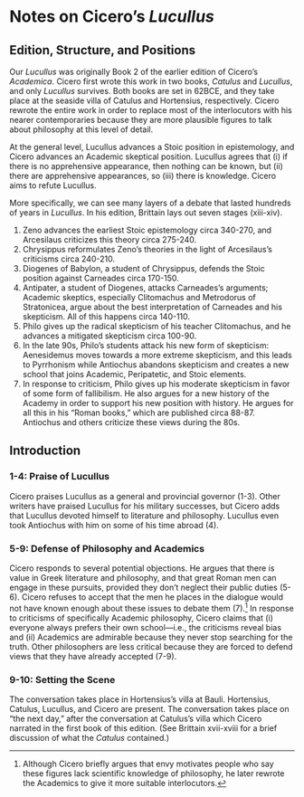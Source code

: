 # Notes on Cicero’s *Lucullus*

## Edition, Structure, and Positions

Our *Lucullus* was originally Book 2 of the earlier edition of Cicero’s
*Academica*. Cicero first wrote this work in two books, *Catulus* and
*Lucullus*, and only *Lucullus* survives. Both books are set in 62BCE, and they
take place at the seaside villa of Catulus and Hortensius, respectively. Cicero
rewrote the entire work in order to replace most of the interlocutors with his
nearer contemporaries because they are more plausible figures to talk about
philosophy at this level of detail.

At the general level, Lucullus advances a Stoic position in epistemology, and
Cicero advances an Academic skeptical position. Lucullus agrees that (i) if
there is no apprehensive appearance, then nothing can be known, but (ii) there
are apprehensive appearances, so (iii) there is knowledge. Cicero aims to refute
Lucullus.

More specifically, we can see many layers of a debate that lasted hundreds of
years in *Lucullus*. In his edition, Brittain lays out seven stages (xiii-xiv).

1. Zeno advances the earliest Stoic epistemology circa 340-270, and Arcesilaus
   criticizes this theory circa 275-240.
2. Chrysippus reformulates Zeno’s theories in the light of Arcesilaus’s
   criticisms circa 240-210.
3. Diogenes of Babylon, a student of Chrysippus, defends the Stoic position
   against Carneades circa 170-150.
4. Antipater, a student of Diogenes, attacks Carneades’s arguments; Academic
   skeptics, especially Clitomachus and Metrodorus of Stratonicea, argue about
   the best interpretation of Carneades and his skepticism. All of this happens
   circa 140-110.
5. Philo gives up the radical skepticism of his teacher Clitomachus, and he
   advances a mitigated skepticism circa 100-90.
6. In the late 90s, Philo’s students attack his new form of skepticism:
   Aenesidemus moves towards a more extreme skepticism, and this leads to
   Pyrrhonism while Antiochus abandons skepticism and creates a new school that
   joins Academic, Peripatetic, and Stoic elements.
7. In response to criticism, Philo gives up his moderate skepticism in favor of
   some form of fallibilism. He also argues for a new history of the Academy in
   order to support his new position with history. He argues for all this in his
   “Roman books,” which are published circa 88-87. Antiochus and others
   criticize these views during the 80s.

## Introduction

### 1-4: Praise of Lucullus

Cicero praises Lucullus as a general and provincial governor (1-3). Other
writers have praised Lucullus for his military successes, but Cicero adds
that Lucullus devoted himself to literature and philosophy. Lucullus even took
Antiochus with him on some of his time abroad (4).

### 5-9: Defense of Philosophy and Academics

Cicero responds to several potential objections. He argues that there is value
in Greek literature and philosophy, and that great Roman men can engage in these
pursuits, provided they don’t neglect their public duties (5-6). Cicero refuses
to accept that the men he places in the dialogue would not have known enough
about these issues to debate them (7).[^1] In response to criticisms of
specifically Academic philosophy, Cicero claims that (i) everyone always prefers
their own school—i.e., the criticisms reveal bias and (ii) Academics are
admirable because they never stop searching for the truth. Other philosophers
are less critical because they are forced to defend views that they have already
accepted (7-9).

### 9-10: Setting the Scene

The conversation takes place in Hortensius’s villa at Bauli. Hortensius,
Catulus, Lucullus, and Cicero are present. The conversation takes place on “the
next day,” after the conversation at Catulus’s villa which Cicero narrated in
the first book of this edition. (See Brittain xvii-xviii for a brief discussion
of what the *Catulus* contained.)

[^1]: Although Cicero briefly argues that envy motivates people who say these
  figures lack scientific knowledge of philosophy, he later rewrote the
  Academics to give it more suitable interlocutors.
